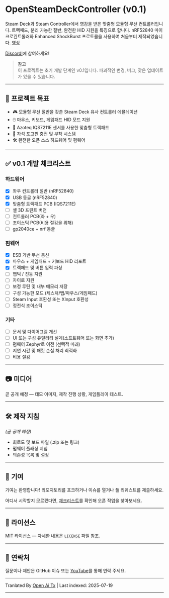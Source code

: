﻿
# OpenSteamDeckController (v0.1)

Steam Deck과 Steam Controller에서 영감을 받은 맞춤형 모듈형 무선 컨트롤러입니다. 트랙패드, 분리 가능한 절반, 완전한 HID 지원을 특징으로 합니다. nRF52840 마이크로컨트롤러와 Enhanced ShockBurst 프로토콜을 사용하여 처음부터 제작되었습니다. [영상](https://youtu.be/ycMgIToLav8?si=cVztny4IiIS_V4oI) 

[Discord!](https://discord.gg/ZtV34Hwx7y)에 참여하세요!

> **참고**  
> 이 프로젝트는 초기 개발 단계인 v0.1입니다. 파괴적인 변경, 버그, 잦은 업데이트가 있을 수 있습니다.

---

## 🚀 프로젝트 목표

- 🎮 모듈형 무선 절반을 갖춘 Steam Deck 유사 컨트롤러 에뮬레이션
- 🖱️ 마우스, 키보드, 게임패드 HID 모드 지원
- 🧲 Azoteq IQS7211E 센서를 사용한 맞춤형 트랙패드
- 🔋 자석 포고핀 충전 및 부착 시스템
- 🛠️ 완전한 오픈 소스 하드웨어 및 펌웨어

---

## ✅ v0.1 개발 체크리스트

### 하드웨어
- [x] 좌우 컨트롤러 절반 (nRF52840)
- [x] USB 동글 (nRF52840)
- [x] 맞춤형 트랙패드 PCB (IQS7211E)
- [ ] 셸 3D 프린트 버전
- [ ] 컨트롤러 PCB(좌 + 우)
- [ ] 조이스틱 PCB(비용 절감을 위해)
- [ ] gp2040ce + nrf 동글

### 펌웨어
- [x] ESB 기반 무선 통신
- [x] 마우스 + 게임패드 + 키보드 HID 리포트
- [x] 트랙패드 및 버튼 입력 파싱
- [ ] 햅틱 / 진동 지원
- [ ] 자이로 지원
- [ ] 보정 루틴 및 내부 메모리 저장
- [ ] 구성 가능한 모드 (제스처/탭/마우스/게임패드)
- [ ] Steam Input 호환성 또는 XInput 호환성
- [ ] 정전식 조이스틱

### 기타
- [ ] 문서 및 다이어그램 개선
- [ ] UI 또는 구성 유틸리티 설계(소프트웨어 또는 화면 추가)
- [ ] 펌웨어 Zephyr로 이전 (선택적 미래)
- [ ] 지연 시간 및 패킷 손실 처리 최적화
- [ ] 비용 절감

---

## 📷 미디어

곧 공개 예정 — 데모 이미지, 제작 진행 상황, 게임플레이 테스트.

---

## 🛠️ 제작 지침

_(곧 공개 예정)_

- 회로도 및 보드 파일 (.zip 또는 링크)
- 펌웨어 플래싱 지침
- 의존성 목록 및 설정

---

## 🤝 기여

기여는 환영합니다! 리포지토리를 포크하거나 이슈를 열거나 풀 리퀘스트를 제출하세요.

어디서 시작할지 모르겠다면, [체크리스트](#-v01-development-checklist)를 확인해 오픈 작업을 찾아보세요.

---

## 📄 라이선스

MIT 라이선스 — 자세한 내용은 `LICENSE` 파일 참조.

---

## 💬 연락처

질문이나 제안은 GitHub 이슈 또는 [YouTube](https://www.youtube.com/@TommyBee456)를 통해 연락 주세요.


---

Tranlated By [Open Ai Tx](https://github.com/OpenAiTx/OpenAiTx) | Last indexed: 2025-07-19

---